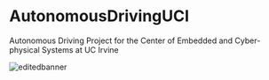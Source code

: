 # AutonomousDrivingUCI
Autonomous Driving Project for the Center of Embedded and Cyber-physical Systems at UC Irvine

![editedbanner](https://user-images.githubusercontent.com/20921475/42423185-27f6d328-82ab-11e8-9ce7-c45ada4244ec.png)
